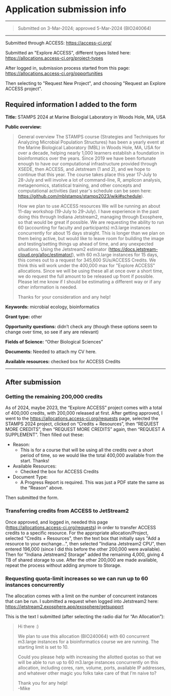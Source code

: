 # Application submission info

---
> Submitted on 3-Mar-2024; approved 5-Mar-2024 (BIO240064)
---

Submitted through ACCESS: https://access-ci.org/

Submitted an "Explore ACCESS", different types listed here: https://allocations.access-ci.org/project-types

After logged in, submission process started from this page: https://allocations.access-ci.org/opportunities

Then selecting to "Request New Project", and choosing "Request an Explore ACCESS project".

## Required information I added to the form

**Title:** STAMPS 2024 at Marine Biologial Laboratory in Woods Hole, MA, USA

**Public overview:**  

> General overview
> The STAMPS course (Strategies and Techniques for Analyzing Microbial Population Structures) has been a yearly event at the Marine Biological Laboratory (MBL) in Woods Hole, MA, USA for over a decade, helping nearly 1,000 learners establish a foundation in bioinformatics over the years. Since 2019 we have been fortunate enough to have our computational infrastructure provided through XSEDE, then ACCESS, and Jetstream (1 and 2), and we hope to continue that this year. The course takes place this year 17-July to 28-July and will involve a lot of command-line, R, amplicon analysis, metagenomics, statistical training, and other concepts and computational activities (last year's schedule can be seen here: https://github.com/mblstamps/stamps2023/wiki#schedule).
> 
> How we plan to use ACCESS resources
> We will be running an about 11-day workshop (19-July to 29-July). I have experience in the past doing this through Indiana Jetstream2, managing through Exosphere, so that would be great if possible. We are requesting the ability to run 60 (accounting for faculty and participants) m3.large instances concurrently for about 15 days straight. This is longer than we plan on them being active, but would like to leave room for building the image and testing/setting things up ahead of time, and any unexpected situations. Using the Jetstream2 estimator (https://docs.jetstream-cloud.org/alloc/estimator/), with 60 m3.large instances for 15 days, this comes out to a request for 345,600 SUs/ACCESS Credits. We think this will work under the 400,000 max for "Explore ACCESS" allocations. Since we will be using these all at once over a short time, we do request the full amount to be released up front if possible. Please let me know if I should be estimating a different way or if any other information is needed.
> 
> Thanks for your consideration and any help!

**Keywords:** microbial ecology, bioinformatics

**Grant type:** other

**Opportunity questions:** didn’t check any (though these options seem to change over time, so see if any are relevant)

**Fields of Science:** “Other Biological Sciences”

**Documents:** Needed to attach my CV here.

**Available resources:** checked box for ACCESS Credits

---

## After submission

### Getting the remaining 200,000 credits
As of 2024, maybe 2023, the “Explore ACCESS” project comes with a total of 400,000 credits, with 200,000 released at first. After getting approved, I went to the https://allocations.access-ci.org/requests page, selected the STAMPS 2024 project, clicked on “Credits + Resources”, then “REQUEST MORE CREDITS”, then “REQUEST MORE CREDITS” again, then “REQUEST A SUPPLEMENT”. Then filled out these:
- Reason: 
  -	This is for a course that will be using all the credits over a short period of time, so we would like the total 400,000 available from the start. Thanks!
- Available Resources:
  -	Checked the box for ACCESS Credits
- Document Type:
  -	A Progress Report is required. This was just a PDF state the same as the “Reason” above.

Then submitted the form.

### Transferring credits from ACCESS to JetStream2
Once approved, and logged in, needed this page (https://allocations.access-ci.org/requests) in order to transfer ACCESS credits to a specific resource. For the appropriate allocation/Project, selected "Credits + Resources", then the text box that initially says "Add a resource to your exchange...", then selected "Indiana Jetstream2 CPU", then entered 196,000 (since I did this before the other 200,000 were available). Then for "Indiana Jetstream2 Storage" added the remaining 4,000, giving 4 TB of shared storage to use.
After the other 200,000 are made available, repeat the process without adding anymore to Storage.

### Requesting quota-limit increases so we can run up to 60 instances concurrently
The allocation comes with a limit on the number of concurrent instances that can be run. I submitted a request when logged into Jetstream2 here: https://jetstream2.exosphere.app/exosphere/getsupport

This is the text I submitted (after selecting the radio dial for “An Allocation”):

> Hi there :)
> 
> We plan to use this allocation (BIO240064) with 60 concurrent m3.large instances for a bioinformatics course we are running. The starting limit is set to 10.
> 
> Could you please help with increasing the allotted quotas so that we will be able to run up to 60 m3.large instances concurrently on this allocation, including cores, ram, volume, ports, available IP addresses, and whatever other magic you folks take care of that I'm naive to?
>
> Thank you for any help!  
> -Mike
